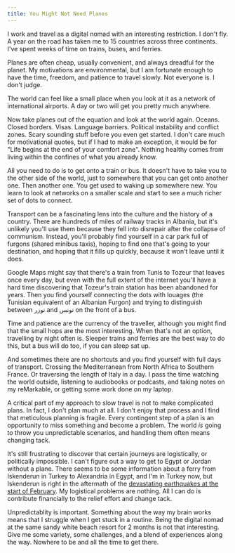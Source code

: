 ```yaml
---
title: You Might Not Need Planes
---
```


I work and travel as a digital nomad with an interesting restriction. I don't fly. A year on the road has taken me to 15 countries across three continents. I've spent weeks of time on trains, buses, and ferries.

Planes are often cheap, usually convenient, and always dreadful for the planet. My motivations are environmental, but I am fortunate enough to have the time, freedom, and patience to travel slowly. Not everyone is. I don't judge.

The world can feel like a small place when you look at it as a network of international airports. A day or two will get you pretty much anywhere.

Now take planes out of the equation and look at the world again. Oceans. Closed borders. Visas. Language barriers. Political instability and conflict zones. Scary sounding stuff before you even get started. I don't care much for motivational quotes, but if I had to make an exception, it would be for "Life begins at the end of your comfort zone". Nothing healthy comes from living within the confines of what you already know.

All you need to do is to get onto a train or bus. It doesn't have to take you to the other side of the world, just to somewhere that you can get onto another one. Then another one. You get used to waking up somewhere new. You learn to look at networks on a smaller scale and start to see a much richer set of dots to connect.

Transport can be a fascinating lens into the culture and the history of a country. There are hundreds of miles of railway tracks in Albania, but it's unlikely you'll use them because they fell into disrepair after the collapse of communism. Instead, you'll probably find yourself in a car park full of furgons (shared minibus taxis), hoping to find one that's going to your destination, and hoping that it fills up quickly, because it won't leave until it does.

Google Maps might say that there's a train from Tunis to Tozeur that leaves once every day, but even with the full extent of the internet you'll have a hard time discovering that Tozeur's train station has been abandoned for years. Then you find yourself connecting the dots with louages (the Tunisian equivalent of an Albanian Furgon) and trying to distinguish between توزر and تونس on the front of a bus.

Time and patience are the currency of the traveller, although you might find that the small hops are the most interesting. When that's not an option, travelling by night often is. Sleeper trains and ferries are the best way to do this, but a bus will do too, if you can sleep sat up.

And sometimes there are no shortcuts and you find yourself with full days of transport. Crossing the Mediterranean from North Africa to Southern France. Or traversing the length of Italy in a day. I pass the time watching the world outside, listening to audiobooks or podcasts, and taking notes on my reMarkable, or getting some work done on my laptop.

A critical part of my approach to slow travel is not to make complicated plans. In fact, I don't plan much at all. I don't enjoy that process and I find that meticulous planning is fragile. Every contingent step of a plan is an opportunity to miss something and become a problem. The world _is_ going to throw you unpredictable scenarios, and handling them often means changing tack.

It's still frustrating to discover that certain journeys are logistically, or politically impossible. I can't figure out a way to get to Egypt or Jordan without a plane. There seems to be some information about a ferry from Iskenderun in Turkey to Alexandria in Egypt, and I'm in Turkey now, but Iskenderun is right in the aftermath of the [devastating earthquakes at the start of February](https://en.wikipedia.org/wiki/2023_Turkey%E2%80%93Syria_earthquake). My logistical problems are nothing. All I can do is contribute financially to the relief effort and change tack.

Unpredictablity is important. Something about the way my brain works means that I struggle when I get stuck in a routine. Being the digital nomad at the same sandy white beach resort for 2 months is not that interesting. Give me some variety, some challenges, and a blend of experiences along the way. Nowhere to be and all the time to get there.
